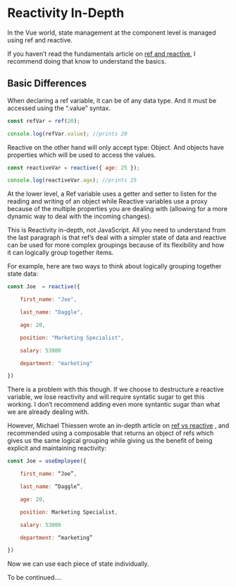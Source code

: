 # Reactivity In-Depth

In the Vue world, state management at the component level is managed using ref and reactive.

If you haven’t read the fundamentals article on <a href="https://vuereference.com/documentation/fundamentals/ref-and-reactive">ref and reactive</a>, I recommend doing that know to understand the basics.

## Basic Differences

When declaring a ref variable, it can be of any data type. And it must be accessed using the “.value” syntax.

```js
const refVar = ref(20);

console.log(refVar.value); //prints 20
```

Reactive on the other hand will only accept type: Object. And objects have properties which will be used to access the values.

```js
const reactiveVar = reactive({ age: 25 });

console.log(reactiveVar.age); //prints 25
```
At the lower level, a Ref variable uses a getter and setter to listen for the reading and writing of an object while Reactive variables use a proxy because of the multiple properties you are dealing with (allowing for a more dynamic way to deal with the incoming changes).

This is Reactivity in-depth, not JavaScript. All you need to understand from the last paragraph is that ref’s deal with a simpler state of data and reactive can be used for more complex groupings because of its flexibility and how it can logically group together items.

For example, here are two ways to think about logically grouping together state data:

```js
const Joe  = reactive({

    first_name: "Joe",

    last_name: "Daggle",

    age: 20,

    position: "Marketing Specialist",

    salary: 53000

    department: "marketing"

})
```
There is a problem with this though. If we choose to destructure a reactive variable, we lose reactivity and will require syntatic sugar to get this working. I don’t recommend adding even more syntantic sugar than what we are already dealing with.

However, Michael Thiessen wrote an in-depth article on <a href="https://michaelnthiessen.com/ref-vs-reactive/">ref vs reactive</a> , and recommended using a composable that returns an object of refs which gives us the same logical grouping while giving us the benefit of being explicit and maintaining reactivity:

```js
const Joe = useEmployee({

    first_name: “Joe”,

    last_name: “Daggle”,

    age: 20,

    position: Marketing Specialist,

    salary: 53000

    department: “marketing”

})
```

Now we can use each piece of state individually.

To be continued….